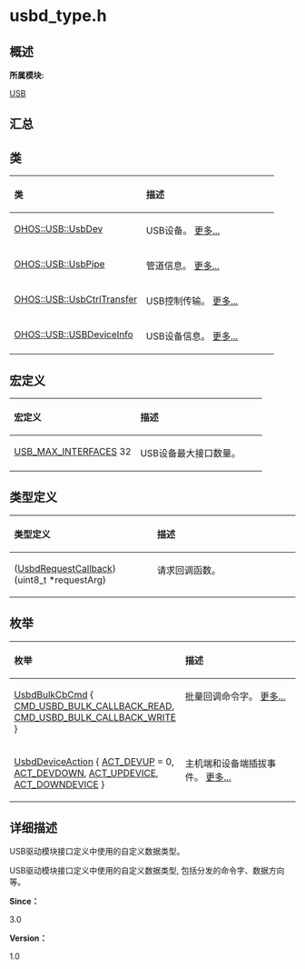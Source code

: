 # usbd\_type.h<a name="ZH-CN_TOPIC_0000001290840892"></a>

## **概述**<a name="section1527909150083931"></a>

**所属模块:**

[USB](_u_s_b.md)

## **汇总**<a name="section270615580083931"></a>

## 类<a name="nested-classes"></a>

<a name="table1754036553083931"></a>
<table><thead align="left"><tr id="row1275315854083931"><th class="cellrowborder" valign="top" width="50%" id="mcps1.1.3.1.1"><p id="p2109737754083931"><a name="p2109737754083931"></a><a name="p2109737754083931"></a>类</p>
</th>
<th class="cellrowborder" valign="top" width="50%" id="mcps1.1.3.1.2"><p id="p1740580965083931"><a name="p1740580965083931"></a><a name="p1740580965083931"></a>描述</p>
</th>
</tr>
</thead>
<tbody><tr id="row1689388915083931"><td class="cellrowborder" valign="top" width="50%" headers="mcps1.1.3.1.1 "><p id="p866864923083931"><a name="p866864923083931"></a><a name="p866864923083931"></a><a href="_o_h_o_s_1_1_u_s_b_1_1_usb_dev.md">OHOS::USB::UsbDev</a></p>
</td>
<td class="cellrowborder" valign="top" width="50%" headers="mcps1.1.3.1.2 "><p id="p919421720083931"><a name="p919421720083931"></a><a name="p919421720083931"></a>USB设备。 <a href="_o_h_o_s_1_1_u_s_b_1_1_usb_dev.md">更多...</a></p>
</td>
</tr>
<tr id="row1990585265083931"><td class="cellrowborder" valign="top" width="50%" headers="mcps1.1.3.1.1 "><p id="p2017616659083931"><a name="p2017616659083931"></a><a name="p2017616659083931"></a><a href="_o_h_o_s_1_1_u_s_b_1_1_usb_pipe.md">OHOS::USB::UsbPipe</a></p>
</td>
<td class="cellrowborder" valign="top" width="50%" headers="mcps1.1.3.1.2 "><p id="p1460057780083931"><a name="p1460057780083931"></a><a name="p1460057780083931"></a>管道信息。 <a href="_o_h_o_s_1_1_u_s_b_1_1_usb_pipe.md">更多...</a></p>
</td>
</tr>
<tr id="row837402607083931"><td class="cellrowborder" valign="top" width="50%" headers="mcps1.1.3.1.1 "><p id="p964996951083931"><a name="p964996951083931"></a><a name="p964996951083931"></a><a href="_o_h_o_s_1_1_u_s_b_1_1_usb_ctrl_transfer.md">OHOS::USB::UsbCtrlTransfer</a></p>
</td>
<td class="cellrowborder" valign="top" width="50%" headers="mcps1.1.3.1.2 "><p id="p1276168667083931"><a name="p1276168667083931"></a><a name="p1276168667083931"></a>USB控制传输。 <a href="_o_h_o_s_1_1_u_s_b_1_1_usb_ctrl_transfer.md">更多...</a></p>
</td>
</tr>
<tr id="row337310869083931"><td class="cellrowborder" valign="top" width="50%" headers="mcps1.1.3.1.1 "><p id="p1171721242083931"><a name="p1171721242083931"></a><a name="p1171721242083931"></a><a href="_o_h_o_s_1_1_u_s_b_1_1_u_s_b_device_info.md">OHOS::USB::USBDeviceInfo</a></p>
</td>
<td class="cellrowborder" valign="top" width="50%" headers="mcps1.1.3.1.2 "><p id="p2029656456083931"><a name="p2029656456083931"></a><a name="p2029656456083931"></a>USB设备信息。 <a href="_o_h_o_s_1_1_u_s_b_1_1_u_s_b_device_info.md">更多...</a></p>
</td>
</tr>
</tbody>
</table>

## 宏定义<a name="define-members"></a>

<a name="table620265297083931"></a>
<table><thead align="left"><tr id="row514358297083931"><th class="cellrowborder" valign="top" width="50%" id="mcps1.1.3.1.1"><p id="p1171375585083931"><a name="p1171375585083931"></a><a name="p1171375585083931"></a>宏定义</p>
</th>
<th class="cellrowborder" valign="top" width="50%" id="mcps1.1.3.1.2"><p id="p1869865640083931"><a name="p1869865640083931"></a><a name="p1869865640083931"></a>描述</p>
</th>
</tr>
</thead>
<tbody><tr id="row1455595242083931"><td class="cellrowborder" valign="top" width="50%" headers="mcps1.1.3.1.1 "><p id="p878931220083931"><a name="p878931220083931"></a><a name="p878931220083931"></a><a href="_u_s_b.md#ga405ba7c819e61915cd46cdf1baeb90db">USB_MAX_INTERFACES</a>   32</p>
</td>
<td class="cellrowborder" valign="top" width="50%" headers="mcps1.1.3.1.2 "><p id="p1630509195083931"><a name="p1630509195083931"></a><a name="p1630509195083931"></a>USB设备最大接口数量。</p>
</td>
</tr>
</tbody>
</table>

## 类型定义<a name="typedef-members"></a>

<a name="table1164864789083931"></a>
<table><thead align="left"><tr id="row1493195113083931"><th class="cellrowborder" valign="top" width="50%" id="mcps1.1.3.1.1"><p id="p695011348083931"><a name="p695011348083931"></a><a name="p695011348083931"></a>类型定义</p>
</th>
<th class="cellrowborder" valign="top" width="50%" id="mcps1.1.3.1.2"><p id="p1289439428083931"><a name="p1289439428083931"></a><a name="p1289439428083931"></a>描述</p>
</th>
</tr>
</thead>
<tbody><tr id="row1348498693083931"><td class="cellrowborder" valign="top" width="50%" headers="mcps1.1.3.1.1 "><p id="p1967677015083931"><a name="p1967677015083931"></a><a name="p1967677015083931"></a>(<a href="_u_s_b.md#ga4500b4e708477a5dca9688041b2a9d75">UsbdRequestCallback</a>) (uint8_t *requestArg)</p>
</td>
<td class="cellrowborder" valign="top" width="50%" headers="mcps1.1.3.1.2 "><p id="p569406926083931"><a name="p569406926083931"></a><a name="p569406926083931"></a>请求回调函数。</p>
</td>
</tr>
</tbody>
</table>

## 枚举<a name="enum-members"></a>

<a name="table1021057897083931"></a>
<table><thead align="left"><tr id="row23823884083931"><th class="cellrowborder" valign="top" width="50%" id="mcps1.1.3.1.1"><p id="p1580985078083931"><a name="p1580985078083931"></a><a name="p1580985078083931"></a>枚举</p>
</th>
<th class="cellrowborder" valign="top" width="50%" id="mcps1.1.3.1.2"><p id="p1115180813083931"><a name="p1115180813083931"></a><a name="p1115180813083931"></a>描述</p>
</th>
</tr>
</thead>
<tbody><tr id="row734405600083931"><td class="cellrowborder" valign="top" width="50%" headers="mcps1.1.3.1.1 "><p id="p1127518005083931"><a name="p1127518005083931"></a><a name="p1127518005083931"></a><a href="_u_s_b.md#ga734dda3df39a921fae88ada278bf35a3">UsbdBulkCbCmd</a> { <a href="_u_s_b.md#gga734dda3df39a921fae88ada278bf35a3a5f84dff517954bbde58a2e1a0b8e8da6">CMD_USBD_BULK_CALLBACK_READ</a>, <a href="_u_s_b.md#gga734dda3df39a921fae88ada278bf35a3ac7fc2d22d4d348c672003c308263b9fb">CMD_USBD_BULK_CALLBACK_WRITE</a> }</p>
</td>
<td class="cellrowborder" valign="top" width="50%" headers="mcps1.1.3.1.2 "><p id="p117164827083931"><a name="p117164827083931"></a><a name="p117164827083931"></a>批量回调命令字。 <a href="_u_s_b.md#ga734dda3df39a921fae88ada278bf35a3">更多...</a></p>
</td>
</tr>
<tr id="row1608363210083931"><td class="cellrowborder" valign="top" width="50%" headers="mcps1.1.3.1.1 "><p id="p1888076207083931"><a name="p1888076207083931"></a><a name="p1888076207083931"></a><a href="_u_s_b.md#ga4b7620d940f58152cd17a12401120c16">UsbdDeviceAction</a> { <a href="_u_s_b.md#gga4b7620d940f58152cd17a12401120c16af3ed12ba6838a4ebb16ae0713cb2324f">ACT_DEVUP</a> = 0, <a href="_u_s_b.md#gga4b7620d940f58152cd17a12401120c16a97801ad0ac063dbb69d698adc19159bf">ACT_DEVDOWN</a>, <a href="_u_s_b.md#gga4b7620d940f58152cd17a12401120c16aecf16e36110fbe276f2a11e91252de20">ACT_UPDEVICE</a>, <a href="_u_s_b.md#gga4b7620d940f58152cd17a12401120c16a45115ba5d58e4a5358acae70a9fc33d4">ACT_DOWNDEVICE</a> }</p>
</td>
<td class="cellrowborder" valign="top" width="50%" headers="mcps1.1.3.1.2 "><p id="p1336886739083931"><a name="p1336886739083931"></a><a name="p1336886739083931"></a>主机端和设备端插拔事件。 <a href="_u_s_b.md#ga4b7620d940f58152cd17a12401120c16">更多...</a></p>
</td>
</tr>
</tbody>
</table>

## **详细描述**<a name="section883878242083931"></a>

USB驱动模块接口定义中使用的自定义数据类型。

USB驱动模块接口定义中使用的自定义数据类型, 包括分发的命令字、数据方向等。

**Since：**

3.0

**Version：**

1.0

